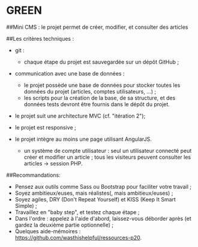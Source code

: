 # GREEN

##Mini CMS : le projet permet de créer, modifier, et consulter des articles 

##Les critères techniques :
 * git :
	* chaque étape du projet est sauvegardée sur un dépôt GitHub ;
        
 * communication avec une base de données :
	* le projet possède une base de données pour stocker toutes les données du projet (articles, comptes utilisateurs, ...) ;
	* les scripts pour la création de la base, de sa structure, et des données tests devront être fournis dans le dépôt du projet.
        
 * le projet suit une architecture MVC (cf. "itération 2");
    
 * le projet est responsive ;
    
 * le projet intègre au moins une page utilisant AngularJS.

 	* un système de compte utilisateur : seul un utilisateur connecté peut créer et modifier un article ;
      tous les visiteurs peuvent consulter les articles -> session PHP.


##Recommandations:

 * Pensez aux outils comme Sass ou Bootstrap pour faciliter votre travail ;
 * Soyez ambitieux/euses, mais réalistes(, mais ambitieux/euses) ;
 * Soyez agiles, DRY (Don't Repeat Yourself) et KISS (Keep It Smart Simple) ;
 * Travaillez en "baby step", et testez chaque étape ;
 * Dans l'ordre : appelez à l'aide d'abord, laissez-vous déborder après (et gardez la deuxième partie optionnelle) ;
 * Quelques aide-mémoires : https://github.com/wasthishelpful/ressources-p20.
